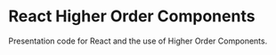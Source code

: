 # React Higher Order Components

Presentation code for React and the use of Higher Order Components.
